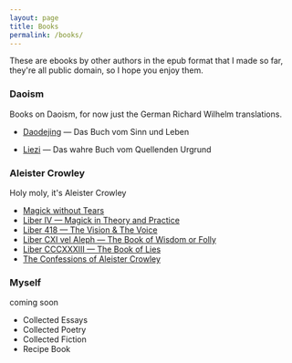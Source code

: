 ```yaml
---
layout: page
title: Books
permalink: /books/
---
```


These are ebooks by other authors in the epub format that I made so far, they're all public domain, so I hope you enjoy them.

### Daoism

Books on Daoism, for now just the German Richard Wilhelm translations.

* [Daodejing](https://weirdshitz.neocities.org/min/ttk.epub) &mdash; Das Buch vom Sinn und Leben

* [Liezi](https://weirdshitz.neocities.org/min/ld.epub) &mdash; Das wahre Buch vom Quellenden Urgrund

### Aleister Crowley

Holy moly, it's Aleister Crowley

* [Magick without Tears](https://weirdshitz.neocities.org/min/mwt.epub)
* [Liber IV &mdash; Magick in Theory and Practice](https://weirdshitz.neocities.org/min/book4.epub)
* [Liber 418 &mdash; The Vision & The Voice](https://weirdshitz.neocities.org/min/liber418.epub)
* [Liber CXI vel Aleph &mdash; The Book of Wisdom or Folly](https://weirdshitz.neocities.org/min/aleph.epub)
* [Liber CCCXXXIII &mdash; The Book of Lies](https://weirdshitz.neocities.org/min/liber333.epub)
* [The Confessions of Aleister Crowley](https://weirdshitz.neocities.org/min/confessions.epub)

### Myself

coming soon

* Collected Essays
* Collected Poetry
* Collected Fiction
* Recipe Book
